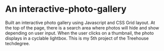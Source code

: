 # An interactive-photo-gallery
Built an interactive photo gallery using Javascript and CSS Grid layout. At the top of the page, there is a search area where photos will hide and show depending on user input. When the user clicks on a thumbnail, the photo displays in a cyclable lightbox. This is my 5th project of the Treehouse techdegree.
